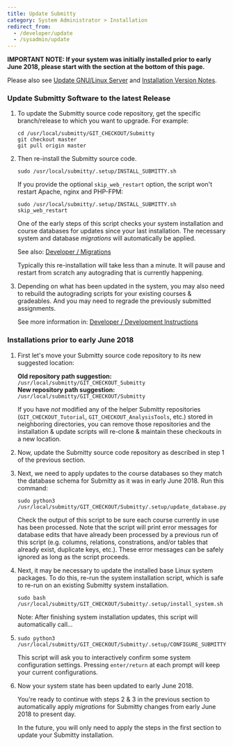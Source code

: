 ```yaml
---
title: Update Submitty
category: System Administrator > Installation
redirect_from:
  - /developer/update
  - /sysadmin/update
---
```



**IMPORTANT NOTE: If your system was initially installed prior to
early June 2018, please start with the section at the bottom of this
page.**


Please also see [Update GNU/Linux Server](update_server) and [Installation Version Notes](version_notes).


### Update Submitty Software to the latest Release

1.  To update the Submitty source code repository, get the specific
    branch/release to which you want to upgrade.  For example:

    ```
    cd /usr/local/submitty/GIT_CHECKOUT/Submitty
    git checkout master
    git pull origin master
    ```


2.  Then re-install the Submitty source code.

    ```
    sudo /usr/local/submitty/.setup/INSTALL_SUBMITTY.sh
    ```

    If you provide the optional `skip_web_restart` option, the script won't
    restart Apache, nginx and PHP-FPM:

    ```
    sudo /usr/local/submitty/.setup/INSTALL_SUBMITTY.sh skip_web_restart
    ```

    One of the early steps of this script checks your system
    installation and course databases for updates since your last
    installation.  The necessary system and database _migrations_ will
    automatically be applied.

    See also: [Developer / Migrations](/developer/migrations)

    Typically this re-installation will take less than a minute.  It
    will pause and restart from scratch any autograding that is
    currently happening.


3.  Depending on what has been updated in the system, you may also need to
    rebuild the autograding scripts for your existing courses &
    gradeables.  And you may need to regrade the previously submitted
    assignments.

    See more information in:
    [Developer / Development Instructions](/developer/development_instructions)



### Installations prior to early June 2018


1.  First let's move your Submitty source code repository to its new suggested location:

    **Old repository path suggestion:**   `/usr/local/submitty/GIT_CHECKOUT_Submitty`  
    **New repository path suggestion:**   `/usr/local/submitty/GIT_CHECKOUT/Submitty`     

    If you have _not_ modified any of the helper Submitty repositories
    (`GIT_CHECKOUT_Tutorial`, `GIT_CHECKOUT_AnalysisTools`, etc.) stored
    in neighboring directories, you can remove those repositories and
    the installation & update scripts will re-clone & maintain these
    checkouts in a new location.


2.  Now, update the Submitty source code repository as described in
    step 1 of the previous section.


3.  Next, we need to apply updates to the course databases so they
    match the database schema for Submitty as it was in early
    June 2018.  Run this command:

    ```
    sudo python3 /usr/local/submitty/GIT_CHECKOUT/Submitty/.setup/update_database.py
    ```

    Check the output of this script to be sure each course currently
    in use has been processed.  Note that the script will print error messages
    for database edits that have already been processed by a previous run of
    this script (e.g. columns, relations, constrations, and/or tables
    that already exist, duplicate keys, etc.).  These error messages
    can be safely ignored as long as the script proceeds.


4.  Next, it may be necessary to update the installed base Linux
    system packages.  To do this, re-run the system installation
    script, which is safe to re-run on an existing Submitty system
    installation.

    ```
    sudo bash /usr/local/submitty/GIT_CHECKOUT/Submitty/.setup/install_system.sh
    ```

    Note: After finishing system installation updates, this script
    will automatically call...


5.  ```
    sudo python3 /usr/local/submitty/GIT_CHECKOUT/Submitty/.setup/CONFIGURE_SUBMITTY.py
    ```

    This script will ask you to interactively confirm some system
    configuration settings.  Pressing `enter/return` at each prompt
    will keep your current configurations.


6.  Now your system state has been updated to early June 2018.

    You're ready to continue with steps 2 & 3 in the previous section
    to automatically apply _migrations_ for Submitty changes from
    early June 2018 to present day.

    In the future, you will only need to apply the steps in the first
    section to update your Submitty installation.
